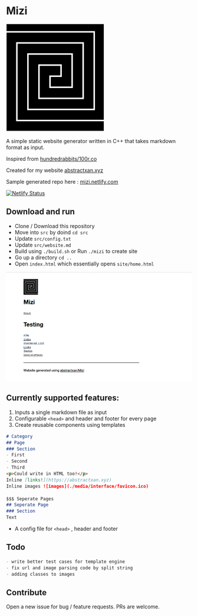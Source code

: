 # Mizi

![](./media/interface/logo.png)

A simple static website generator written in C++ that takes markdown format as input. 

Inspired from [hundredrabbits/100r.co](https://github.com/hundredrabbits/100r.co)

Created for my website [abstractxan.xyz](https://abstractxan.xyz)

Sample generated repo here : [mizi.netlify.com](https://mizi.netlify.com) 

[![Netlify Status](https://api.netlify.com/api/v1/badges/62460383-615c-4be8-911e-c1513ea806dc/deploy-status)](https://app.netlify.com/sites/mizi/deploys)

## Download and run
- Clone / Download this repository
- Move into `src` by doind `cd src`
- Update `src/config.txt`
- Update `src/website.md`
- Build using `./build.sh` or Run `./mizi` to create site
- Go up a directory `cd ..`
- Open `index.html` which essentially opens `site/home.html`

![](./media/mizi.png)
## Currently supported features:

1. Inputs a single markdown file as input
2. Configurable `<head>` and header and footer for every page
3. Create reusable components using templates
``` md
# Category
## Page
### Section
- First
- Second
- Third
<p>Could write in HTML too!</p>
Inline [links!](https://abstractxan.xyz)
Inline images ![images](./media/interface/favicon.ico)

$$$ Seperate Pages
## Seperate Page
### Section
Text
```

- A config file for `<head>` , header and footer

## Todo

``` md
- write better test cases for template engine
- fix url and image parsing code by split string
- adding classes to images
```

## Contribute
Open a new issue for bug / feature requests. PRs are welcome.

